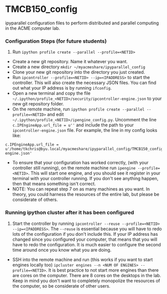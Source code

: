 # TMCB150_config
ipyparallel configuration files to perform distributed and parallel computing in the ACME computer lab.

### Configuration Steps (for future students)
1. Run `ipython profile create --parallel --profile=<NETID>`
- Create a new git repository. Name it whatever you want.
- Create a new directory `mkdir ~/myacmeshare/ipyparallel_config`
- Clone your new git repository into the directory you just created.
- Run `ipcontroller --profile=<NETID> --ip=<IPADDRESS>` to start the controller. This will also create the necessary JSON files. You can find out what your IP address is by running `ifconfig`.
- Open a new terminal and copy the file `~/.ipython/profile_<NETID>/security/ipcontroller-engine.json` to your new git repository folder.
- On the remote machine, run `ipython profile create --parallel --profile=<NETID>` and edit `~/.ipython/profile_<NETID>/ipengine_config.py`. Uncomment the line `c.IPEngineApp.url_file = u''` and include the path to your `ipcontroller-engine.json` file. For example, the line in my config looks like:
```
c.IPEngineApp.url_file = u'/home/tkchris@byu.local/myacmeshare/ipyparallel_config/TMCB150_config/ipcontroller-engine.json'
```
- To ensure that your configuration has worked correctly, (with your controller still running), on the remote machine run `ipengine --profile=<NETID>`. This will start one engine, and you should see it register in your terminal with your controller running. If you don't see anything happen, then that means something isn't correct.
- NOTE: You can repeat step 7 on as many machines as you want. In theory, you could harness the resources of the entire lab, but please be considerate of others.

### Running ipython cluster after it has been configured
1. Start the controller by running `ipcontroller --reuse --profile=<NETID> --ip=<IPADDRESS>`. The `--reuse` is essential because you will have to redo lots of the configuration if you don't include this. If your IP address has changed since you configured your computer, that means that you will have to redo the configuration. It is much easier to configure the second time around once you know what you are doing.
- SSH into the remote machine and run (this works if you want to start engines locally too) `ipcluster engines --n <NUM OF ENGINES> --profile=<NETID>`. It is best practice to not start more engines than there are cores on the computer. There are 8 cores on the desktops in the lab. Keep in mind you don't want to completely monopolize the resources of the computer, so be considerate of other users.
